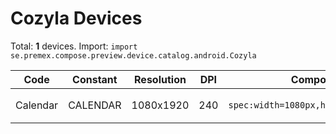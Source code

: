 # Cozyla Devices

Total: **1** devices. Import: `import se.premex.compose.preview.device.catalog.android.Cozyla`

| Code | Constant | Resolution | DPI | Compose Spec | Preview Usage |
|------|----------|------------|-----|-------------|---------------|
| Calendar | CALENDAR | 1080x1920 | 240 | `spec:width=1080px,height=1920px,dpi=240` | `@Preview(device = Cozyla.CALENDAR)` |

<!-- Generated automatically. Do not edit manually. -->
